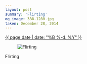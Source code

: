 ```yaml
---
layout: post
summary: 'Flirting'
og_image: 388-1280.jpg
taken: December 28, 2014
---
```


<div class="post">
 <time>
  <a href="/388">
   {{ page.date | date: "%B %-d, %Y" }}
  </a>
 </time>
 <a href="/388">
  <figure data-taken="12/28/2014">
   <img alt="Flirting" sizes="(min-width: 700px) 50vw, calc(100vw - 2rem)" src="{{ site.assets_url }}/388-640.jpg" srcset="{{ site.assets_url }}/388-1280.jpg 1280w, {{ site.assets_url }}/388-960.jpg 960w, {{ site.assets_url }}/388-640.jpg 640w, {{ site.assets_url }}/388-320.jpg 320w"/>
  </figure>
 </a>
 <span>
  Flirting
 </span>
</div>
